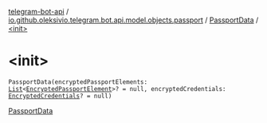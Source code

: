[telegram-bot-api](../../index.md) / [io.github.oleksivio.telegram.bot.api.model.objects.passport](../index.md) / [PassportData](index.md) / [&lt;init&gt;](./-init-.md)

# &lt;init&gt;

`PassportData(encryptedPassportElements: `[`List`](https://kotlinlang.org/api/latest/jvm/stdlib/kotlin.collections/-list/index.html)`<`[`EncryptedPassportElement`](../-encrypted-passport-element/index.md)`>? = null, encryptedCredentials: `[`EncryptedCredentials`](../-encrypted-credentials/index.md)`? = null)`

[PassportData](https://core.telegram.org/bots/api/#passportdata)

